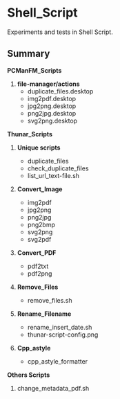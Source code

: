 # Shell_Script

Experiments and tests in Shell Script.

## Summary

**PCManFM_Scripts**

1. **file-manager/actions**
	- duplicate_files.desktop
	- img2pdf.desktop
	- jpg2png.desktop
	- png2jpg.desktop
	- svg2png.desktop

**Thunar_Scripts**

1. **Unique scripts**
	- duplicate_files
	- check_duplicate_files
	- list_url_text-file.sh

2. **Convert_Image**
	- img2pdf
	- jpg2png
	- png2jpg
	- png2bmp
	- svg2png
	- svg2pdf

3. **Convert_PDF**
	- pdf2txt
	- pdf2png

4. **Remove_Files**
	- remove_files.sh

5. **Rename_Filename**
	- rename_insert_date.sh
	- thunar-script-config.png

6. **Cpp_astyle**
	- cpp_astyle_formatter

**Others Scripts**

1. change_metadata_pdf.sh
